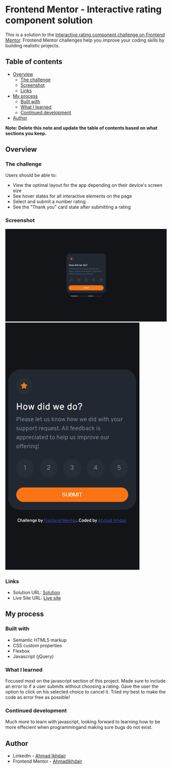 # Frontend Mentor - Interactive rating component solution

This is a solution to the [Interactive rating component challenge on Frontend Mentor](https://www.frontendmentor.io/challenges/interactive-rating-component-koxpeBUmI). Frontend Mentor challenges help you improve your coding skills by building realistic projects. 

## Table of contents

- [Overview](#overview)
  - [The challenge](#the-challenge)
  - [Screenshot](#screenshot)
  - [Links](#links)
- [My process](#my-process)
  - [Built with](#built-with)
  - [What I learned](#what-i-learned)
  - [Continued development](#continued-development)
- [Author](#author)

**Note: Delete this note and update the table of contents based on what sections you keep.**

## Overview

### The challenge

Users should be able to:

- View the optimal layout for the app depending on their device's screen size
- See hover states for all interactive elements on the page
- Select and submit a number rating
- See the "Thank you" card state after submitting a rating

### Screenshot

![](./solutions/my-solution-desktop.png)
![](./solutions/my-solution-mobile.png)

### Links

- Solution URL:  [Solution](https://www.frontendmentor.io/solutions/interactive-rating-component-Pn5U-bgqI6)
- Live Site URL:  [Live site](https://ahmadikhdair.github.io/Interactive-rating-component/)

## My process

### Built with

- Semantic HTML5 markup
- CSS custom properties
- Flexbox
- Javascript (jQuery)

### What I learned

Focused most on the javascript section of this project. Made sure to include an error to if a user submits without choosing a rating. Gave the user the option to click on his selected choice to cancel it. Tried my best to make the code as error free as possible!

### Continued development

Much more to learn with javascript, looking forward to learning how to be more effecient when programmingand making sure bugs do not exist.

## Author

- LinkedIn -  [Ahmad Ikhdair](https://www.linkedin.com/in/ahmad-ikhdair/)
- Frontend Mentor - [AhmadIkhdair](https://www.frontendmentor.io/profile/AhmadIkhdair)

